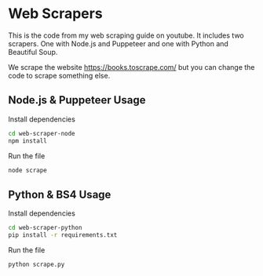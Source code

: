 # Web Scrapers

This is the code from my web scraping guide on youtube. It includes two scrapers. One with Node.js and Puppeteer and one with Python and Beautiful Soup.

We scrape the website https://books.toscrape.com/ but you can change the code to scrape something else.

## Node.js & Puppeteer Usage

Install dependencies

```bash
cd web-scraper-node
npm install
```

Run the file

```bash
node scrape
```

## Python & BS4 Usage

Install dependencies

```bash
cd web-scraper-python
pip install -r requirements.txt
```

Run the file

```bash
python scrape.py
```
